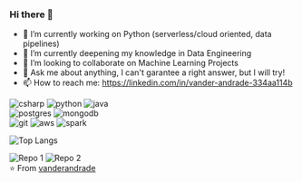 ### Hi there 👋

- 🔭 I’m currently working on Python (serverless/cloud oriented, data pipelines)
- 🌱 I’m currently deepening my knowledge in Data Engineering
- 👯 I’m looking to collaborate on Machine Learning Projects
- 💬 Ask me about anything, I can't garantee a right answer, but I will try!
- 📫 How to reach me: https://linkedin.com/in/vander-andrade-334aa114b

![csharp](https://img.shields.io/badge/-c_%23-grey?style=for-the-badge&logo=c-sharp&logoColor=white&labelColor=2d81e2)
![python](https://img.shields.io/badge/-python-grey?style=for-the-badge&logo=python&logoColor=white&labelColor=2d81e2)
![java](https://img.shields.io/badge/-java-grey?style=for-the-badge&logo=java&logoColor=white&labelColor=2d81e2)
<br>
![postgres](https://img.shields.io/badge/-postgres-grey?style=for-the-badge&logo=postgreSQL&logoColor=white&labelColor=2d81e2)
![mongodb](https://img.shields.io/badge/-mongodb-grey?style=for-the-badge&logo=mongodb&logoColor=white&labelColor=2d81e2)
<br>
![git](https://img.shields.io/badge/-git-grey?style=for-the-badge&logo=git&logoColor=white&labelColor=2d81e2)
![aws](https://img.shields.io/badge/-aws-grey?style=for-the-badge&logo=amazon-aws&logoColor=white&labelColor=2d81e2)
![spark](https://img.shields.io/badge/-apache_park-grey?style=for-the-badge&logo=Apache-Spark&logoColor=white&labelColor=2d81e2)


![Top Langs](https://github-readme-stats.vercel.app/api/top-langs/?username=vanderandrade&theme=radical&title_color=2d81e2&text_color=fff)

![Repo 1](https://github-readme-stats.vercel.app/api/pin/?username=vanderandrade&repo=ApacheSparkStreamingTwitterAPI&show_icons=true&theme=radical&title_color=2d81e2&text_color=fff&icon_color=2d81e2)
![Repo 2](https://github-readme-stats.vercel.app/api/pin/?username=vanderandrade&repo=simple_quotes&show_icons=true&theme=radical&title_color=2d81e2&text_color=fff&icon_color=2d81e2)
<br>
⭐️ From [vanderandrade](https://github.com/vanderandrade)
